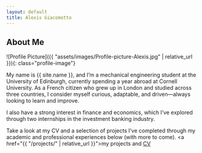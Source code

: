 ```yaml
---
layout: default
title: Alexis Giacomotto
---
```


## About Me


![Profile Picture]({{ "assets/images/Profile-picture-Alexis.jpg" | relative_url }}){: class="profile-image"}

My name is {{ site.name }}, and I’m a mechanical engineering student at the University of Edinburgh, currently spending a year abroad at Cornell University. As a French citizen who grew up in London and studied across three countries, I consider myself curious, adaptable, and driven—always looking to learn and improve.

I also have a strong interest in finance and economics, which I’ve explored through two internships in the investment banking industry.

Take a look at my CV and a selection of projects I’ve completed through my academic and professional experiences below (with more to come). <a href="{{ "/projects/" | relative_url }}">my projects</a> and <a href="{{ '/assets/CV.pdf' | relative_url }}">CV</a>
